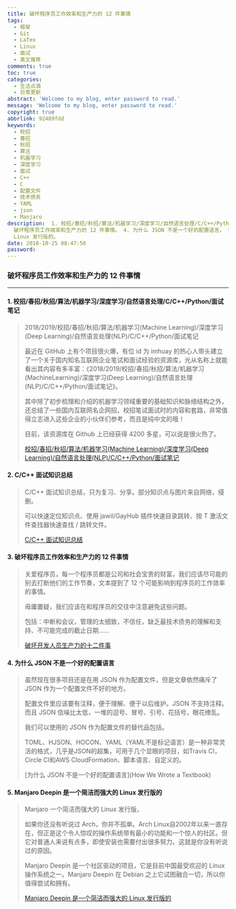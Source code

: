 ```yaml
---
title: 破坏程序员工作效率和生产力的 12 件事情
tags:
  - 框架
  - Git
  - LaTex
  - Linux
  - 面试
  - 美文推荐
comments: true
toc: true
categories:
  - 生活点滴
  - 日常更新
abstract: 'Welcome to my blog, enter password to read.'
message: 'Welcome to my blog, enter password to read.'
copyright: true
abbrlink: 92489fdd
keywords:
  - 校招
  - 春招
  - 秋招
  - 算法
  - 机器学习
  - 深度学习
  - 面试
  - C++
  - C
  - 配置文件
  - 技术债务
  - YAML
  - json
  - Manjaro
description:  1. 校招/春招/秋招/算法/机器学习/深度学习/自然语言处理/C/C++/Python/面试笔记。 2. C/C++ 面试知识总结。 3.
  破坏程序员工作效率和生产力的 12 件事情。 4. 为什么 JSON 不是一个好的配置语言。 5. Manjaro Deepin 是一个简洁而强大的
  Linux 发行版的。
date: 2018-10-25 08:47:50
password:
---
```

<script type="text/javascript" src="/js/src/bai.js"></script>

### 破坏程序员工作效率和生产力的 12 件事情
---
#### 1. 校招/春招/秋招/算法/机器学习/深度学习/自然语言处理/C/C++/Python/面试笔记

> 2018/2019/校招/春招/秋招/算法/机器学习(Machine Learning)/深度学习(Deep Learning)/自然语言处理(NLP)/C/C++/Python/面试笔记
>
> 最近在 GitHub 上有个项目很火爆，有位 id 为 imhuay 的热心人带头建立了一个关于国内知名互联网企业笔试和面试经验的资源库，光从名称上就能看出其内容有多丰富：《2018/2019/校招/春招/秋招/算法/机器学习(MachineLearning)/深度学习(Deep Learning)/自然语言处理(NLP)/C/C++/Python/面试笔记》。
>
> 其中除了初步梳理和介绍的机器学习领域重要的基础知识和脉络结构之外，还总结了一些国内互联网名企网招、校招笔试面试时的内容和套路，非常值得立志进入这些企业的小伙伴们参考，而且是纯中文的哦！
>
> 目前，该资源库在 Github 上已经获得 4200 多星，可以说是很火热了。
>
> [校招/春招/秋招/算法/机器学习(Machine Learning)/深度学习(Deep Learning)/自然语言处理(NLP)/C/C++/Python/面试笔记](https://github.com/imhuay/Algorithm_Interview_Notes-Chinese)


#### 2. C/C++ 面试知识总结
> C/C++ 面试知识总结，只为复习、分享。部分知识点与图片来自网络，侵删。
>
> 可以快速定位知识点、使用 jawil/GayHub 插件快速目录跳转、按 T 激活文件查找器快速查找 / 跳转文件。
>
>
> [ C/C++ 面试知识总结](https://github.com/huihut/interview)

#### 3. 破坏程序员工作效率和生产力的 12 件事情
> 关爱程序员，每一个程序员都是公司和社会宝贵的财富，我们应该尽可能的别去打断他们的工作节奏，文本提到了 12 个可能影响到程序员的工作效率的事情。
>
> 毋庸置疑，我们应该在和程序员的交往中注意避免这些问题。
>
> 包括：中断和会议，管理的太细致，不信任，缺乏最技术债务的理解和支持、不可能完成的截止日期……
>
> [破坏开发人员生产力的十二件事](https://anaxi.com/blog/2018/10/15/top-12-things-that-destroy-developer-productivity/)

#### 4. 为什么 JSON 不是一个好的配置语言
> 虽然现在很多项目还是在用 JSON 作为配置文件，但是文章依然痛斥了 JSON 作为一个配置文件不好的地方。
>
> 配置文件里应该要有注释，便于理解、便于以后维护。JSON 不支持注释。而且 JSON 信噪比太低，一堆的逗号、冒号、引号、花括号，眼花缭乱。
>
> 我们可以使用的 JSON 作为配置文件的替代品包括。
>
> TOML、HJSON、HOCON、YAML（YAML不是标记语言）是一种非常灵活的格式，几乎是JSON的超集，可用于几个显眼的项目，如Travis CI，Circle CI和AWS CloudFormation、脚本语言、自定义的。
>
> [为什么 JSON 不是一个好的配置语言](How We Wrote a Textbook)

#### 5. Manjaro Deepin 是一个简洁而强大的 Linux 发行版的
> Manjaro 一个简洁而强大的 Linux 发行版，
>
> 如果你还没有听说过 Arch，你并不孤单。Arch Linux自2002年以来一直存在，但正是这个令人惊叹的操作系统带有最小的功能和一个惊人的社区。但它对普通人来说有点多，即使安装也需要付出很多努力。这就是你没有听说过的原因。
>
>
> Manjaro Deepin 是一个社区驱动的项目，它是目前中国最受欢迎的 Linux 操作系统之一。Manjaro Deepin 在 Debian 之上它试图融合一切，所以你值得尝试和拥有。
>
> [Manjaro Deepin 是一个简洁而强大的 Linux 发行版的](https://hackernoon.com/manjaro-deepin-review-a-clean-minimal-and-powerful-linux-distro-6c0ccac04cd8)
